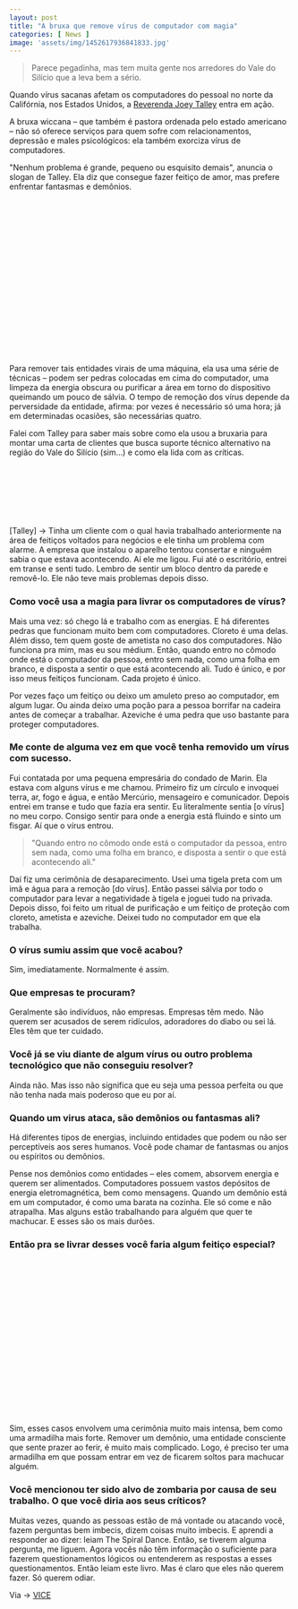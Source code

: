 ```yaml
---
layout: post
title: "A bruxa que remove vírus de computador com magia"
categories: [ News ]
image: 'assets/img/1452617936841833.jpg'
---
```


> Parece pegadinha, mas tem muita gente nos arredores do Vale do Silício que a leva bem a sério.

Quando vírus sacanas afetam os computadores do pessoal no norte da Califórnia, nos Estados Unidos, a [Reverenda Joey Talley](http://www.reverendjoey.com/) entra em ação.

A bruxa wiccana – que também é pastora ordenada pelo estado americano – não só oferece serviços para quem sofre com relacionamentos, depressão e males psicológicos: ela também exorciza vírus de computadores.

"Nenhum problema é grande, pequeno ou esquisito demais", anuncia o slogan de Talley. Ela diz que consegue fazer feitiço de amor, mas prefere enfrentar fantasmas e demônios.

<!-- QUADRADO -->
<script async src="//pagead2.googlesyndication.com/pagead/js/adsbygoogle.js"></script>
<ins class="adsbygoogle"
style="display:inline-block;width:336px;height:280px"
data-ad-client="ca-pub-2838251107855362"
data-ad-slot="5351066970"></ins>
<script>
(adsbygoogle = window.adsbygoogle || []).push({});
</script>

Para remover tais entidades virais de uma máquina, ela usa uma série de técnicas – podem ser pedras colocadas em cima do computador, uma limpeza da energia obscura ou purificar a área em torno do dispositivo queimando um pouco de sálvia. O tempo de remoção dos vírus depende da perversidade da entidade, afirma: por vezes é necessário só uma hora; já em determinadas ocasiões, são necessárias quatro.

Falei com Talley para saber mais sobre como ela usou a bruxaria para montar uma carta de clientes que busca suporte técnico alternativo na região do Vale do Silício (sim…) e como ela lida com as críticas.

<!-- MINI ANÚNCIO -->
<script async src="//pagead2.googlesyndication.com/pagead/js/adsbygoogle.js"></script>
<!-- Games Root -->
<ins class="adsbygoogle"
style="display:inline-block;width:730px;height:95px"
data-ad-client="ca-pub-2838251107855362"
data-ad-slot="5351066970"></ins>
<script>
(adsbygoogle = window.adsbygoogle || []).push({});
</script>

[Talley] → Tinha um cliente com o qual havia trabalhado anteriormente na área de feitiços voltados para negócios e ele tinha um problema com alarme. A empresa que instalou o aparelho tentou consertar e ninguém sabia o que estava acontecendo. Aí ele me ligou. Fui até o escritório, entrei em transe e senti tudo. Lembro de sentir um bloco dentro da parede e removê-lo. Ele não teve mais problemas depois disso.

### Como você usa a magia para livrar os computadores de vírus?

Mais uma vez: só chego lá e trabalho com as energias. E há diferentes pedras que funcionam muito bem com computadores. Cloreto é uma delas. Além disso, tem quem goste de ametista no caso dos computadores. Não funciona pra mim, mas eu sou médium. Então, quando entro no cômodo onde está o computador da pessoa, entro sem nada, como uma folha em branco, e disposta a sentir o que está acontecendo ali. Tudo é único, e por isso meus feitiços funcionam. Cada projeto é único.

Por vezes faço um feitiço ou deixo um amuleto preso ao computador, em algum lugar. Ou ainda deixo uma poção para a pessoa borrifar na cadeira antes de começar a trabalhar. Azeviche é uma pedra que uso bastante para proteger computadores.

### Me conte de alguma vez em que você tenha removido um vírus com sucesso.

Fui contatada por uma pequena empresária do condado de Marin. Ela estava com alguns vírus e me chamou. Primeiro fiz um círculo e invoquei terra, ar, fogo e água, e então Mercúrio, mensageiro e comunicador. Depois entrei em transe e tudo que fazia era sentir. Eu literalmente sentia [o vírus] no meu corpo. Consigo sentir para onde a energia está fluindo e sinto um fisgar. Aí que o vírus entrou.

<!-- RETANGULO LARGO 2 -->
<script async src="//pagead2.googlesyndication.com/pagead/js/adsbygoogle.js"></script>
<ins class="adsbygoogle"
style="display:block; text-align:center;"
data-ad-layout="in-article"
data-ad-format="fluid"
data-ad-client="ca-pub-2838251107855362"
data-ad-slot="8549252987"></ins>
<script>
(adsbygoogle = window.adsbygoogle || []).push({});
</script>

> "Quando entro no cômodo onde está o computador da pessoa, entro sem nada, como uma folha em branco, e disposta a sentir o que está acontecendo ali."

Daí fiz uma cerimônia de desaparecimento. Usei uma tigela preta com um imã e água para a remoção [do vírus]. Então passei sálvia por todo o computador para levar a negatividade à tigela e joguei tudo na privada. Depois disso, foi feito um ritual de purificação e um feitiço de proteção com cloreto, ametista e azeviche. Deixei tudo no computador em que ela trabalha.

### O vírus sumiu assim que você acabou?

Sim, imediatamente. Normalmente é assim.

### Que empresas te procuram?

Geralmente são indivíduos, não empresas. Empresas têm medo. Não querem ser acusados de serem ridículos, adoradores do diabo ou sei lá. Eles têm que ter cuidado.

### Você já se viu diante de algum vírus ou outro problema tecnológico que não conseguiu resolver?

Ainda não. Mas isso não significa que eu seja uma pessoa perfeita ou que não tenha nada mais poderoso que eu por aí.

<!-- RETANGULO LARGO -->
<script async src="https://pagead2.googlesyndication.com/pagead/js/adsbygoogle.js"></script>
<!-- Informat -->
<ins class="adsbygoogle"
style="display:block"
data-ad-client="ca-pub-2838251107855362"
data-ad-slot="2327980059"
data-ad-format="auto"
data-full-width-responsive="true"></ins>
<script>
(adsbygoogle = window.adsbygoogle || []).push({});
</script>

### Quando um virus ataca, são demônios ou fantasmas ali?

Há diferentes tipos de energias, incluindo entidades que podem ou não ser perceptíveis aos seres humanos. Você pode chamar de fantasmas ou anjos ou espíritos ou demônios.

Pense nos demônios como entidades – eles comem, absorvem energia e querem ser alimentados. Computadores possuem vastos depósitos de energia eletromagnética, bem como mensagens. Quando um demônio está em um computador, é como uma barata na cozinha. Ele só come e não atrapalha. Mas alguns estão trabalhando para alguém que quer te machucar. E esses são os mais durões.

### Então pra se livrar desses você faria algum feitiço especial?

<!-- QUADRADO -->
<script async src="//pagead2.googlesyndication.com/pagead/js/adsbygoogle.js"></script>
<ins class="adsbygoogle"
style="display:inline-block;width:336px;height:280px"
data-ad-client="ca-pub-2838251107855362"
data-ad-slot="5351066970"></ins>
<script>
(adsbygoogle = window.adsbygoogle || []).push({});
</script>

Sim, esses casos envolvem uma cerimônia muito mais intensa, bem como uma armadilha mais forte. Remover um demônio, uma entidade consciente que sente prazer ao ferir, é muito mais complicado. Logo, é preciso ter uma armadilha em que possam entrar em vez de ficarem soltos para machucar alguém.

### Você mencionou ter sido alvo de zombaria por causa de seu trabalho. O que você diria aos seus críticos?

Muitas vezes, quando as pessoas estão de má vontade ou atacando você, fazem perguntas bem imbecis, dizem coisas muito imbecis. E aprendi a responder ao dizer: leiam The Spiral Dance. Então, se tiverem alguma pergunta, me liguem. Agora vocês não têm informação o suficiente para fazerem questionamentos lógicos ou entenderem as respostas a esses questionamentos. Então leiam este livro. Mas é claro que eles não querem fazer. Só querem odiar.


Via → [VICE](https://www.vice.com/pt_br/article/d7daxw/conversamos-com-uma-bruxa-que-remove-virus-de-computador-com-magia)
